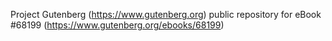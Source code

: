 Project Gutenberg (https://www.gutenberg.org) public repository for
eBook #68199 (https://www.gutenberg.org/ebooks/68199)
